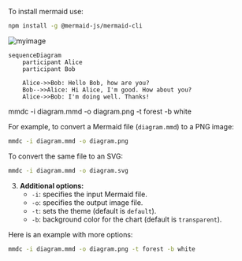 To install mermaid use:

```sh
npm install -g @mermaid-js/mermaid-cli
```

![myimage](diagram.png)

```mermaid
sequenceDiagram
    participant Alice
    participant Bob

    Alice->>Bob: Hello Bob, how are you?
    Bob-->>Alice: Hi Alice, I'm good. How about you?
    Alice->>Bob: I'm doing well. Thanks!
```

mmdc -i diagram.mmd -o diagram.png -t forest -b white

For example, to convert a Mermaid file (`diagram.mmd`) to a PNG image:

```sh
mmdc -i diagram.mmd -o diagram.png
```

To convert the same file to an SVG:

```sh
mmdc -i diagram.mmd -o diagram.svg
```

3. **Additional options:**
   - `-i`: specifies the input Mermaid file.
   - `-o`: specifies the output image file.
   - `-t`: sets the theme (default is `default`).
   - `-b`: background color for the chart (default is `transparent`).

Here is an example with more options:

```sh
mmdc -i diagram.mmd -o diagram.png -t forest -b white
```

